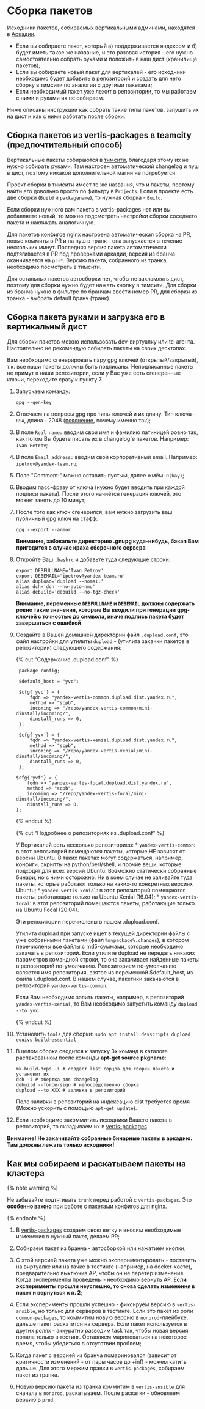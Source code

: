 # Сборка пакетов

Исходники пакетов, собираемых вертикальными админами, находятся в [Аркадии](https://a.yandex-team.ru/arcadia/classifieds/infra/vertis-packages).

* Если вы собираете пакет, который а) поддерживается яндексом и б) будет иметь такое же название, и это разовая история - его нужно самостоятельно собрать руками и положить в наш дист (хранилище пакетов);
* Если вы собираете новый пакет для вертикалей - его исходники необходимо будет добавить в репозиторий и создать для него сборку в тимсити по аналогии с другими пакетами;
* Если необходимый пакет уже лежит в репозитории, то мы работаем с ними и руками их не собираем.

Ниже описаны инструкции как собрать такие типы пакетов, запушить их на дист и как с ними работать после сборки.

## Сборка пакетов из vertis-packages в teamcity (предпочтительный способ)

Вертикальные пакеты собираются в [тимсити](https://t.vertis.yandex-team.ru/), благодаря этому их не нужно собирать руками. Там настроен автоматический changelog и пуш в дист, поэтому никакой дополнительной магии не потребуется.

Проект сборки в тимсити имеет те же названия, что и пакеты, поэтому найти его довольно просто по фильтру в `Projects`. Если в проекте есть две сборки (`Build` и `packagename`), то нужная сборка - `Build`.

Если сборки нужного вам пакета в vertis-packages нет или вы добавляете новый, то можно подсмотреть настройки сборки соседнего пакета и накликать аналогичную.

Для пакетов конфигов nginx настроена автоматическая сборка на PR, новые коммиты в PR и на пуш в транк - она запускается в течение нескольких минут. Последняя версия пакета автоматически подтягивается в PR под проверками аркадии, версия из бранча оканчивается на `pr-*`. Версию пакета, собранного из транка, необходимо посмотреть в тимсити.

Для остальных пакетов автосборки нет, чтобы не захламлять дист, поэтому для сборки нужно будет нажать кнопку в тимсити. Для сборки из бранча нужно в фильтре по бранчам ввести номер PR, для сборки из транка - выбрать default бранч (транк).

## Сборка пакета руками и загрузка его в вертикальный дист

Для сборки пакетов можно использовать dev-виртуалку или tc-агента. Настоятельно не рекомендую собирать пакеты на своих десктопах.

Вам необходимо сгенерировать пару gpg ключей (открытый/закрытый), т.к. все наши пакеты должны быть подписаны. Неподписанные пакеты не примут в наши репозитории, если у Вас уже есть сгенеренные ключи, переходите сразу к пункту 7.

1. Запускаем команду:

    `gpg --gen-key`

2. Отвечаем на вопросы gpg про типы ключей и их длину. Тип ключа - `RSA`, длина - 2048 ([пояснение](https://st.yandex-team.ru/RUNTIMECLOUD-6924), почему именно так);

3. В поле `Real name:` вводим свои имя и фамилию латиницей ровно так, как потом Вы будете писать их в changelog'е пакетов. Например: `Ivan Petrov`;

4. В поле `Email address:` вводим свой корпоративный email. Например: `ipetrov@yandex-team.ru`;

5. Поле "Comment:" можно оставить пустым, далее жмём: `O(kay)`;

6. Вводим пасс-фразу от ключа (нужно будет вводить при каждой подписи пакета). После этого начнётся генерация ключей, это может занять до 10 минут;

7. После того как ключ сгенерился, вам нужно загрузить ваш публичный gpg ключ на [стафф](https://staff.yandex-team.ru):

    `gpg --export --armor`

    **Внимание, забэкапьте директорию .gnupg куда-нибудь, бэкап Вам пригодится в случае краха сборочного сервера**

8. Откройте Ваш `.bashrc` и добавьте туда следующие строки:

    ```
    export DEBFULLNAME='Ivan Petrov'
    export DEBEMAIL='ipetrov@yandex-team.ru'
    alias dupload='dupload --nomail'
    alias dch='dch --no-auto-nmu'
    alias debuild='debuild --no-tgz-check'
    ```

    **Внимание, переменные `DEBFULLNAME` и `DEBEMAIL` должны содержать ровно такие значения, которые Вы вводили при генерации gpg-ключей с точностью до символа, иначе подпись пакета будет завершаться с ошибкой**

9. Создайте в Вашей домашней директории файл `.dupload.conf`, это файл настройки для утилиты `dupload` - (утилита закачки пакетов в репозитории) следующего содержания:

   {% cut "Содержание .dupload.conf" %}

   ```
    package config;

    $default_host = "yvc";

    $cfg{'yvc'} = {
        fqdn => "yandex-vertis-common.dupload.dist.yandex.ru",
        method => "scpb",
        incoming => "/repo/yandex-vertis-common/mini-dinstall/incoming/",
        dinstall_runs => 0,
    };

    $cfg{'yvx'} = {
        fqdn => "yandex-vertis-xenial.dupload.dist.yandex.ru",
        method => "scpb",
        incoming => "/repo/yandex-vertis-xenial/mini-dinstall/incoming/",
        dinstall_runs => 0,
    };

   $cfg{'yvf'} = {
       fqdn => "yandex-vertis-focal.dupload.dist.yandex.ru",
       method => "scpb",
       incoming => "/repo/yandex-vertis-focal/mini-dinstall/incoming/",
       dinstall_runs => 0,
   };
    ```

   {% endcut %}

   {% cut "Подробнее о репозиториях из .dupload.conf" %}

    У Вертикалей есть несколько репозиториев:
        * `yandex-vertis-common`: в этот репозиторий помещаются пакеты, которые НЕ зависят от версии Ubuntu. В таких пакетах могут содержаться, например, конфиги, скрипты на python/perl/shell, и прочие вещи, которые подходят для всех версий Ubuntu. Возможно статически собранные бинари, но с ними осторожно. Ни в коем случае не заливайте туда пакеты, которые работают только на каких-то конкретных версиях Ubuntu;
        * `yandex-vertis-xenial`: в этот репозиторий помещаются пакеты, работающие только на Ubuntu Xenial (16.04);
        * `yandex-vertis-focal`: в этот репозиторий помещаются пакеты, работающие только на Ubuntu Focal (20.04).

    Эти репозитории перечислены в нашем .dupload.conf.

    Утилита dupload при запуске ищет в текущей директории файлы с уже собранными пакетами (файл `%mypackage%.changes`), в котором перечислены все файлы c md5-суммами, которые необходимо закачать в репозиторий. Если утилите dupload не передать никаких параметров командной строки, то она закачивает найденные пакеты в репозиторий по-умолчанию. Репозиторием по-умолчанию является имя репозитория, взятое из переменной $default_host, из файла /.dupload.conf. В нашем случае, пакетики закачаются в репозиторий `yandex-vertis-common`.

    Если Вам необходимо залить пакеты, например, в репозиторий `yandex-vertis-xenial`, то Вам необходимо запустить команду `dupload --to yvx`.

    {% endcut %}

10. Установить `tools` для сборки: `sudo apt install devscripts dupload equivs build-essential`

11. В целом сборка сводится к запуску 3х команд в каталоге распакованном после команды **apt-get source pkgname**:
    ```
    mk-build-deps -i # создаст list сорцов для сборки пакета и установит их
    dch -i # обертка для changelog
    debuild --force-sign # непосредственно сборка
    dupload --to XXX # заливка в репозиторий
    ```

    Поле заливки в репозиторий на индексацию dist требуется время (Можно ускорить с помощью `apt-get update`).

12. Если необходимо закоммитить исходники Вашего пакета в репозиторий, то складываем их в [vertis-packages](https://a.yandex-team.ru/arcadia/classifieds/infra/vertis-packages)

**Внимание! Не закачивайте собранные бинарные пакеты в аркадию. Там должны лежать только исходники!**

## Как мы собираем и раскатываем пакеты на кластера

{% note warning %}

Не забывайте подтягивать `trunk` перед работой с `vertis-packages`. Это **особенно важно** при работе с пакетами конфигов для nginx.

{% endnote %}

1. В [vertis-packages](https://a.yandex-team.ru/arcadia/classifieds/infra/vertis-packages) создаем свою ветку и вносим необходимые изменения в нужный пакет, делаем PR;

2. Собираем пакет из бранча - автосборкой или нажатием кнопки;

3. С этой версией пакета уже можно экспериментировать - поставить на виртуалке или на тачке в тестинге (например, на docker-хосте), предварительно выключив AP, чтобы он не перетер изменения.  Когда эксперименты проведены - необходимо вернуть AP. **Если эксперименты прошли неуспешно, то снова сделать изменения в пакет и вернуться к п. 2**;

4. Если эксперименты прошли успешно - фиксируем версию в `vertis-ansible`, но только для серверов в тестинге. Если это пакет из роли `common-packages`, то коммитим новую версию в `nonprod`-плейбуке, дальше пакет раскатится на сервера. Если пакет используется в других ролях - аккуратно разводим task так, чтобы новая версия попала только в тестинг. Оставляем мариноваться на некоторое время, чтобы убедиться в отсутствии проблем;

5. Когда пакет с версией из бранча помариновался (зависит от критичности изменений - от пары часов до +inf) - можем катить дальше. Для этого мержим правки в `vertis-packages`, собираем пакет из транка.

6. Новую версию пакета из транка коммитим в `vertis-ansible` для сначала в `nonprod`, раскатываем. После раскатки - обновляем версию в `prod`.
